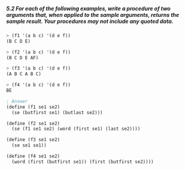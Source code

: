 ##### 5.2  For each of the following examples, write a procedure of two arguments that, when applied to the sample arguments, returns the sample result. Your procedures may not include any quoted data.
```Scheme
> (f1 '(a b c) '(d e f))
(B C D E)

> (f2 '(a b c) '(d e f))
(B C D E AF)

> (f3 '(a b c) '(d e f))
(A B C A B C)

> (f4 '(a b c) '(d e f))
BE
```

```Scheme
; Answer
(define (f1 se1 se2)
  (se (butfirst se1) (butlast se2)))

(define (f2 se1 se2)
  (se (f1 se1 se2) (word (first se1) (last se2))))

(define (f3 se1 se2)
  (se se1 se1))

(define (f4 se1 se2)
  (word (first (butfirst se1)) (first (butfirst se2))))
```
